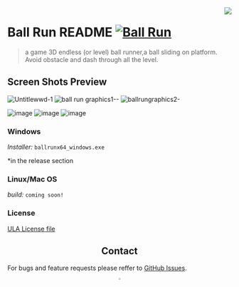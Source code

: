 
<img src="still making a logo" align="right" />

# Ball Run README [![Ball Run](https://cdn.jsdelivr.net/gh/sindresorhus/awesome@d7305f38d29fed78fa85652e3a63e154dd8e8829/media/badge.svg)](https://github.com/YehiaWLD/BallRun)
>a game 3D endless (or level) ball runner,a ball sliding on platform. Avoid obstacle and dash through all the level. 


## Screen Shots Preview
![Untitlewwd-1](https://user-images.githubusercontent.com/66638625/212493669-8b25786b-31f8-4af8-8feb-f39a5d0a056c.png) ![ball run graphics1--](https://user-images.githubusercontent.com/66638625/212493664-28f1f551-eba7-42f8-bee8-8eb54b415287.png) ![ballrungraphics2-](https://user-images.githubusercontent.com/66638625/212493668-cdd62354-b21d-4048-8b72-6a43475f4da7.png)

![image](https://user-images.githubusercontent.com/66638625/212494102-18a717ed-7f9f-42b2-9ebe-4e1e5327faa1.png)
![image](https://user-images.githubusercontent.com/66638625/212494157-3af1df58-b55f-481f-ad3c-383d855844b2.png)
![image](https://user-images.githubusercontent.com/66638625/212494135-ddd9238a-19c9-4b9a-a329-13f241517789.png)


### Windows

_Installer:_ `ballrunx64_windows.exe` 

*in the release section


### Linux/Mac OS

_build:_ `coming soon!`  


### License 
[ULA License file](https://github.com/YehiaWLD/Ball-Run/blob/main/LICENSE)


## <div align="center">Contact</div>

For bugs and feature requests please reffer to [GitHub Issues](https://github.com/YehiaWLD/Ball-Run/issues).

<div align="center">
  <a href="https://github.com/YehiaWLD" style="text-decoration:none;">
    <img src="https://github.com/ultralytics/assets/raw/main/social/logo-social-github.png" width="3%" alt="" /></a>
</div>


